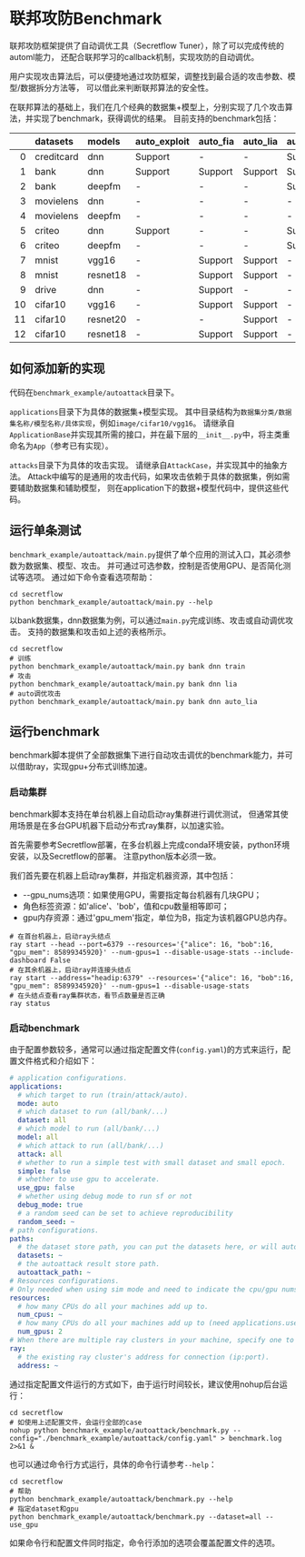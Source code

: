# 联邦攻防Benchmark

联邦攻防框架提供了自动调优工具（Secretflow Tuner），除了可以完成传统的automl能力，
还配合联邦学习的callback机制，实现攻防的自动调优。

用户实现攻击算法后，可以便捷地通过攻防框架，调整找到最合适的攻击参数、模型/数据拆分方法等，
可以借此来判断联邦算法的安全性。

在联邦算法的基础上，我们在几个经典的数据集+模型上，分别实现了几个攻击算法，并实现了benchmark，获得调优的结果。
目前支持的benchmark包括：

|    | datasets   | models   | auto_exploit | auto_fia | auto_lia | auto_norm | auto_replace | auto_replay |
|---:|:-----------|:---------|:-------------|:---------|:---------|:----------|:-------------|:------------|
|  0 | creditcard | dnn      | Support      | -        | -        | Support   | -            | -           |
|  1 | bank       | dnn      | Support      | Support  | Support  | Support   | Support      | Support     |
|  2 | bank       | deepfm   | -            | -        | -        | Support   | Support      | Support     |
|  3 | movielens  | dnn      | -            | -        | -        | -         | Support      | Support     |
|  4 | movielens  | deepfm   | -            | -        | -        | -         | Support      | Support     |
|  5 | criteo     | dnn      | Support      | -        | -        | Support   | Support      | Support     |
|  6 | criteo     | deepfm   | -            | -        | -        | Support   | Support      | Support     |
|  7 | mnist      | vgg16    | -            | Support  | Support  | -         | Support      | Support     |
|  8 | mnist      | resnet18 | -            | Support  | Support  | -         | Support      | Support     |
|  9 | drive      | dnn      | -            | Support  | -        | -         | -            | -           |
| 10 | cifar10    | vgg16    | -            | Support  | Support  | -         | Support      | Support     |
| 11 | cifar10    | resnet20 | -            | -        | Support  | -         | Support      | Support     |
| 12 | cifar10    | resnet18 | -            | Support  | Support  | -         | Support      | Support     |

## 如何添加新的实现

代码在`benchmark_example/autoattack`目录下。

`applications`目录下为具体的数据集+模型实现。
其中目录结构为`数据集分类/数据集名称/模型名称/具体实现`，例如`image/cifar10/vgg16`。
请继承自`ApplicationBase`并实现其所需的接口，并在最下层的`__init__.py`中，将主类重命名为`App`（参考已有实现）。

`attacks`目录下为具体的攻击实现。
请继承自`AttackCase`，并实现其中的抽象方法。
Attack中编写的是通用的攻击代码，如果攻击依赖于具体的数据集，例如需要辅助数据集和辅助模型，
则在application下的数据+模型代码中，提供这些代码。

## 运行单条测试

`benchmark_example/autoattack/main.py`提供了单个应用的测试入口，其必须参数为数据集、模型、攻击。
并可通过可选参数，控制是否使用GPU、是否简化测试等选项。
通过如下命令查看选项帮助：

```shell
cd secretflow
python benchmark_example/autoattack/main.py --help
```

以bank数据集，dnn数据集为例，可以通过`main.py`完成训练、攻击或自动调优攻击。
支持的数据集和攻击如上述的表格所示。

```shell
cd secretflow
# 训练
python benchmark_example/autoattack/main.py bank dnn train
# 攻击
python benchmark_example/autoattack/main.py bank dnn lia
# auto调优攻击
python benchmark_example/autoattack/main.py bank dnn auto_lia
```

## 运行benchmark

benchmark脚本提供了全部数据集下进行自动攻击调优的benchmark能力，并可以借助ray，实现gpu+分布式训练加速。

### 启动集群

benchmark脚本支持在单台机器上自动启动ray集群进行调优测试，
但通常其使用场景是在多台GPU机器下启动分布式ray集群，以加速实验。

首先需要参考Secretflow部署，在多台机器上完成conda环境安装，python环境安装，以及Secretflow的部署。
注意python版本必须一致。

我们首先要在机器上启动ray集群，并指定机器资源，其中包括：

- --gpu_nums选项：如果使用GPU，需要指定每台机器有几块GPU；
- 角色标签资源：如'alice'、'bob'，值和cpu数量相等即可；
- gpu内存资源：通过'gpu_mem'指定，单位为B，指定为该机器GPU总内存。


```shell
# 在首台机器上，启动ray头结点
ray start --head --port=6379 --resources='{"alice": 16, "bob":16, "gpu_mem": 85899345920}' --num-gpus=1 --disable-usage-stats --include-dashboard False
# 在其余机器上，启动ray并连接头结点
ray start --address="headip:6379" --resources='{"alice": 16, "bob":16, "gpu_mem": 85899345920}' --num-gpus=1 --disable-usage-stats
# 在头结点查看ray集群状态，看节点数量是否正确
ray status
```
### 启动benchmark

由于配置参数较多，通常可以通过指定配置文件(`config.yaml`)的方式来运行，配置文件格式和介绍如下：

```yaml
# application configurations.
applications:
  # which target to run (train/attack/auto).
  mode: auto
  # which dataset to run (all/bank/...)
  dataset: all
  # which model to run (all/bank/...)
  model: all
  # which attack to run (all/bank/...)
  attack: all
  # whether to run a simple test with small dataset and small epoch.
  simple: false
  # whether to use gpu to accelerate.
  use_gpu: false
  # whether using debug mode to run sf or not
  debug_mode: true
  # a random seed can be set to achieve reproducibility
  random_seed: ~
# path configurations.
paths:
  # the dataset store path, you can put the datasets here, or will auto download.
  datasets: ~
  # the autoattack result store path.
  autoattack_path: ~
# Resources configurations.
# Only needed when using sim mode and need to indicate the cpu/gpu nums manually.
resources:
  # how many CPUs do all your machines add up to.
  num_cpus: ~
  # how many CPUs do all your machines add up to (need applications.use_gpu = true).
  num_gpus: 2
# When there are multiple ray clusters in your machine, specify one to connect.
ray:
  # the existing ray cluster's address for connection (ip:port).
  address: ~
```

通过指定配置文件运行的方式如下，由于运行时间较长，建议使用nohup后台运行：

```shell
cd secretflow
# 如使用上述配置文件，会运行全部的case
nohup python benchmark_example/autoattack/benchmark.py --config="./benchmark_example/autoattack/config.yaml" > benchmark.log 2>&1 &
```

也可以通过命令行方式运行，具体的命令行请参考`--help`：

```shell
cd secretflow
# 帮助
python benchmark_example/autoattack/benchmark.py --help
# 指定dataset和gpu
python benchmark_example/autoattack/benchmark.py --dataset=all --use_gpu
```

如果命令行和配置文件同时指定，命令行添加的选项会覆盖配置文件的选项。
